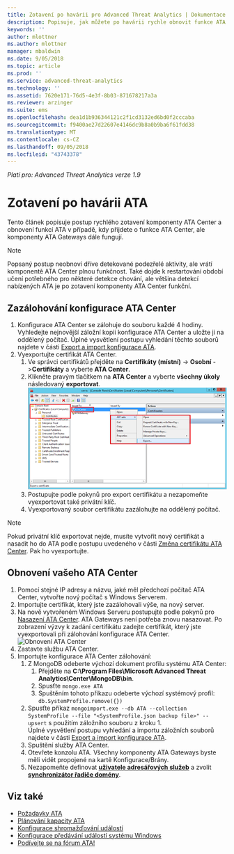 ```yaml
---
title: Zotavení po havárii pro Advanced Threat Analytics | Dokumentace Microsoftu
description: Popisuje, jak můžete po havárii rychle obnovit funkce ATA.
keywords: ''
author: mlottner
ms.author: mlottner
manager: mbaldwin
ms.date: 9/05/2018
ms.topic: article
ms.prod: ''
ms.service: advanced-threat-analytics
ms.technology: ''
ms.assetid: 7620e171-76d5-4e3f-8b03-871678217a3a
ms.reviewer: arzinger
ms.suite: ems
ms.openlocfilehash: dea1d1b936344121c2f1cd3132ed6bd0f2cccaba
ms.sourcegitcommit: f9400ae27d22607e4146dc9b8a0b9ba6f61fdd38
ms.translationtype: MT
ms.contentlocale: cs-CZ
ms.lasthandoff: 09/05/2018
ms.locfileid: "43743378"
---
```

*Platí pro: Advanced Threat Analytics verze 1.9*



# <a name="ata-disaster-recovery"></a>Zotavení po havárii ATA
Tento článek popisuje postup rychlého zotavení komponenty ATA Center a obnovení funkcí ATA v případě, kdy přijdete o funkce ATA Center, ale komponenty ATA Gateways dále fungují. 

>[!NOTE]
> Popsaný postup neobnoví dříve detekované podezřelé aktivity, ale vrátí komponentě ATA Center plnou funkčnost. Také dojde k restartování období učení potřebného pro některé detekce chování, ale většina detekcí nabízených ATA je po zotavení komponenty ATA Center funkční. 

## <a name="back-up-your-ata-center-configuration"></a>Zazálohování konfigurace ATA Center

1. Konfigurace ATA Center se zálohuje do souboru každé 4 hodiny. Vyhledejte nejnovější záložní kopii konfigurace ATA Center a uložte ji na oddělený počítač. Úplné vysvětlení postupu vyhledání těchto souborů najdete v části [Export a import konfigurace ATA](ata-configuration-file.md). 
2. Vyexportujte certifikát ATA Center.
    1. Ve správci certifikátů přejděte na **Certifikáty (místní)** -> **Osobní** ->**Certifikáty** a vyberte **ATA Center**.
    2. Klikněte pravým tlačítkem na **ATA Center** a vyberte **všechny úkoly** následovaný **exportovat**. 
     ![Certifikát ATA Center](media/ata-center-cert.png)
    3. Postupujte podle pokynů pro export certifikátu a nezapomeňte vyexportovat také privátní klíč.
    4. Vyexportovaný soubor certifikátu zazálohujte na oddělený počítač.

  > [!NOTE] 
  > Pokud privátní klíč exportovat nejde, musíte vytvořit nový certifikát a nasadit ho do ATA podle postupu uvedeného v části [Změna certifikátu ATA Center](modifying-ata-center-configuration.md). Pak ho vyexportujte. 

## <a name="recover-your-ata-center"></a>Obnovení vašeho ATA Center

1. Pomocí stejné IP adresy a názvu, jaké měl předchozí počítač ATA Center, vytvořte nový počítač s Windows Serverem.
2. Importujte certifikát, který jste zazálohovali výše, na nový server.
3. Na nově vytvořeném Windows Serveru postupujte podle pokynů pro [Nasazení ATA Center](install-ata-step1.md). ATA Gateways není potřeba znovu nasazovat. Po zobrazení výzvy k zadání certifikátu zadejte certifikát, který jste vyexportovali při zálohování konfigurace ATA Center. 
![Obnovení ATA Center](media/disaster-recovery-deploymentss.png)
4. Zastavte službu ATA Center.
5. Importujte konfigurace ATA Center zálohování:
    1. Z MongoDB odeberte výchozí dokument profilu systému ATA Center: 
        1. Přejděte na **C:\Program Files\Microsoft Advanced Threat Analytics\Center\MongoDB\bin**. 
        2. Spusťte `mongo.exe ATA` 
        3. Spuštěním tohoto příkazu odeberte výchozí systémový profil: `db.SystemProfile.remove({})`
    2. Spusťte příkaz `mongoimport.exe --db ATA --collection SystemProfile --file "<SystemProfile.json backup file>" --upsert` s použitím záložního souboru z kroku 1.</br>
    Úplné vysvětlení postupu vyhledání a importu záložních souborů najdete v části [Export a import konfigurace ATA](ata-configuration-file.md). 
    3. Spuštění služby ATA Center.
    4. Otevřete konzolu ATA. Všechny komponenty ATA Gateways byste měli vidět propojené na kartě Konfigurace/Brány.
    5. Nezapomeňte definovat [**uživatele adresářových služeb**](install-ata-step2.md) a zvolit [**synchronizátor řadiče domény**](install-ata-step5.md). 






## <a name="see-also"></a>Viz také
- [Požadavky ATA](ata-prerequisites.md)
- [Plánování kapacity ATA](ata-capacity-planning.md)
- [Konfigurace shromažďování událostí](install-ata-step6.md)
- [Konfigurace předávání událostí systému Windows](configure-event-collection.md)
- [Podívejte se na fórum ATA!](https://social.technet.microsoft.com/Forums/security/home?forum=mata)
